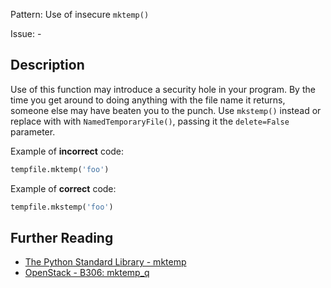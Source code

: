 Pattern: Use of insecure `mktemp()`

Issue: -

## Description

Use of this function may introduce a security hole in your program. By the time you get around to doing anything with the file name it returns, someone else may have beaten you to the punch. Use `mkstemp()` instead or replace with with `NamedTemporaryFile()`, passing it the `delete=False `parameter.
 

Example of **incorrect** code:

```python
tempfile.mktemp('foo')
```

Example of **correct** code:

```python
tempfile.mkstemp('foo')
```
## Further Reading

* [The Python Standard Library - mktemp](https://docs.python.org/2/library/tempfile.html#tempfile.mktemp)
* [OpenStack - B306: mktemp_q](https://docs.openstack.org/developer/bandit/api/bandit.blacklists.html#b306-mktemp-q)
